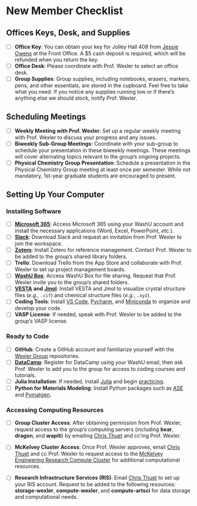 # New Member Checklist

## Offices Keys, Desk, and Supplies

* [ ] **Office Key**: You can obtain your key for Jolley Hall 408 from [Jessie Owens](https://chemistry.wustl.edu/people/jessie-owens) at the Front Office. A $5 cash deposit is required, which will be refunded when you return the key.
* [ ] **Office Desk**: Please coordinate with Prof. Wexler to select an office desk.
* [ ] **Group Supplies**: Group supplies, including notebooks, erasers, markers, pens, and other essentials, are stored in the cupboard. Feel free to take what you need. If you notice any supplies running low or if there’s anything else we should stock, notify Prof. Wexler.

## Scheduling Meetings

* [ ] **Weekly Meeting with Prof. Wexler**: Set up a regular weekly meeting with Prof. Wexler to discuss your progress and any issues.
* [ ] **Biweekly Sub-Group Meetings**: Coordinate with your sub-group to schedule your presentation in these biweekly meetings. These meetings will cover alternating topics relevant to the group’s ongoing projects.
* [ ] **Physical Chemistry Group Presentation**: Schedule a presentation in the Physical Chemistry Group meeting at least once per semester. While not mandatory, 1st-year graduate students are encouraged to present.

## Setting Up Your Computer

### Installing Software

* [ ] [**Microsoft 365**](https://it.wustl.edu/items/microsoft-365-m365/): Access Microsoft 365 using your WashU account and install the necessary applications (Word, Excel, PowerPoint, _etc._).
* [ ] [**Slack**](https://slack.com/intl/en-gb/downloads/mac): Download Slack and request an invitation from Prof. Wexler to join the workspace.
* [ ] [**Zotero**](https://www.zotero.org/download/): Install Zotero for reference management. Contact Prof. Wexler to be added to the group’s shared library folders.
* [ ] **Trello**: Download Trello from the App Store and collaborate with Prof. Wexler to set up project management boards.
* [ ] [**WashU Box**](https://it.wustl.edu/items/box/): Access WashU Box for file sharing. Request that Prof. Wexler invite you to the group’s shared folders.
* [ ] [**VESTA**](https://jp-minerals.org/vesta/en/download.html) **and** [**Jmol**](https://jmol.sourceforge.net/download/): Install VESTA and Jmol to visualize crystal structure files (_e.g._, `.cif`) and chemical structure files (_e.g._, `.xyz`).
* [ ] **Coding Tools**: Install [VS Code](https://code.visualstudio.com/download), [Pycharm](https://www.jetbrains.com/pycharm/download/?section=mac), and [Miniconda](https://docs.anaconda.com/miniconda/#quick-command-line-install) to organize and develop your code.
* [ ] **VASP License**: If needed, speak with Prof. Wexler to be added to the group’s VASP license.

### Ready to Code

* [ ] **GitHub**: Create a GitHub account and familiarize yourself with the [Wexler Group](https://github.com/wexlergroup) repositories.
* [ ] [**DataCamp**](https://www.datacamp.com/): Register for DataCamp using your WashU email, then ask Prof. Wexler to add you to the group for access to coding courses and tutorials.
* [ ] **Julia Installation**: If needed, install [Julia](https://julialang.org/downloads/) and begin [practicing](https://julialang.org/learning/tutorials/).
* [ ] **Python for Materials Modeling**: Install Python packages such as [ASE](https://wiki.fysik.dtu.dk/ase/install.html) and [Pymatgen](https://pymatgen.org/installation.html).

### Accessing Computing Resources

* [ ] **Group Cluster Access**: After obtaining permission from Prof. Wexler, request access to the group’s computing servers (including **bear**, **dragon**, and **wapiti**) by emailing [Chris Thuet](https://chemistry.wustl.edu/people/chris-thuet) and cc’ing Prof. Wexler.
* [ ] **McKelvey Cluster Access**: Once Prof. Wexler approves, email [Chris Thuet](https://chemistry.wustl.edu/people/chris-thuet) and cc Prof. Wexler to request access to the [McKelvey Engineering Research Compute Cluster](https://washu.atlassian.net/wiki/spaces/EIKB/pages/184582522/Research+Compute+Cluster) for additional computational resources.
* [ ] **Research Infrastructure Services (RIS)**: Email [Chris Thuet](https://chemistry.wustl.edu/people/chris-thuet) to set up your RIS account. Request to be added to the following resources: **storage-wexler**, **compute-wexler**, and **compute-artsci** for data storage and computational needs.

